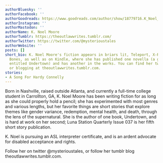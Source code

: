 ```yaml
---
authorBluesky: ''
authorFacebook: ''
authorGoodreads: https://www.goodreads.com/author/show/18779716.K_Noel_Moore
authorInstagram: ''
authorMastodon: ''
authorName: K. Noel Moore
authorTumblr: https://theoutlawwrites.tumblr.com/
authorTwitter: https://twitter.com/@mysterioustales
authorWebsite: ''
posts: []
short_bio: K. Noel Moore's fiction appears in briars lit, Teleport, X-R-A-Y, and Vulture
  Bones, as well as on Kindle, where she has published one novella (a ghost drama
  entitled Undertown) and has another in the works. You can find her tweeting @mysterioustales
  or blogging at theoutlawwrites.tumblr.com.
stories:
- A Song For Hardy Connelly
---
```


Born in Nashville, raised outside Atlanta, and currently a full-time college student in Carrollton, GA, K. Noel Moore has been writing fiction for as long as she could properly hold a pencil; she has experimented with most genres and various lengths, but her favorite things are short stories that explore themes like gender variance, redemption, mental health, and death, through the lens of the supernatural. She is the author of one book, Undertown, and is hard at work on her second; Luna Station Quarterly Issue 037 is her fifth short story publication.

K. Noel is pursuing an ASL interpreter certificate, and is an ardent advocate for disabled acceptance and rights.

Follow her on twitter @mysterioustales, or follow her tumblr blog theoutlawwrites.tumblr.com.